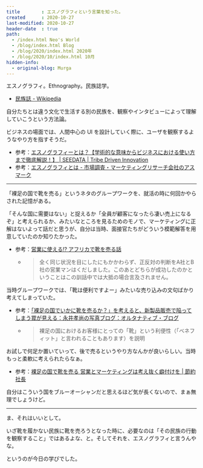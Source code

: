 ```yaml
---
title        : エスノグラフィという言葉を知った。
created      : 2020-10-27
last-modified: 2020-10-27
header-date  : true
path:
  - /index.html Neo's World
  - /blog/index.html Blog
  - /blog/2020/index.html 2020年
  - /blog/2020/10/index.html 10月
hidden-info:
  - original-blog: Murga
---
```


エスノグラフィ。Ethnography。民族誌学。

- [民族誌 - Wikipedia](https://ja.wikipedia.org/wiki/%E6%B0%91%E6%97%8F%E8%AA%8C)

自分たちとは違う文化で生活する別の民族を、観察やインタビューによって理解していこうという方法論。

ビジネスの場面では、人間中心の UI を設計していく際に、ユーザを観察するようなやり方を指すそうだ。

- 参考：[エスノグラフィーとは？【学術的な意味からビジネスにおける使い方まで徹底解説！】 | SEEDATA | Tribe Driven Innovation](https://seedata.co.jp/blog/ethnography/102/)
- 参考：[エスノグラフィとは - 市場調査・マーケティングリサーチ会社のアスマーク](https://www.asmarq.co.jp/column/glossary/word0057/)

---

「裸足の国で靴を売る」というネタのグループワークを、就活の時に何回かやらされた記憶がある。

「そんな国に需要はない」と捉えるか「全員が顧客になったら凄い売上になるぞ」と考えられるか、みたいなところを見るためのモノで、マーケティングに正解はないよって話だと思うが、自分は当時、面接官たちがどういう模範解答を用意していたのか知りたかった。

- 参考：[営業に使える⁉︎ アフリカで靴を売る話](https://b-outsource.com/blog-sales-list/3449/)
  - > 全く同じ状況を目にしたにもかかわらず、正反対の判断をA社とB社の営業マンはくだしました。このあとどちらが成功したのかということはこの訓話中では大抵の場合言及されません。

当時グループワークでは、「靴は便利ですよー」みたいな売り込みの文句ばかり考えてしまっていた。

- 参考：[「裸足の国でいかに靴を売るか？」を考えると、新製品販売で陥ってしまう罠が見える：永井孝尚の写真ブログ：オルタナティブ・ブログ](https://blogs.itmedia.co.jp/mm21/2008/11/post-f3f4.html)
  - > 裸足の国におけるお客様にとっての「靴」という利便性（「ベネフィット」と言われることもあります）を説明

お試しで何足か置いていって、後で売るというやり方なんかが良いらしい。当時もっと柔軟に考えられたらなぁ。

- 参考：[裸足の国で靴を売る 営業とマーケティングは考え抜く癖付けを | 節約社長](https://setsuyaku.ceo/post/1376/%E8%A3%B8%E8%B6%B3%E3%81%AE%E5%9B%BD%E3%81%A7%E9%9D%B4%E3%82%92%E5%A3%B2%E3%82%8B-%E5%96%B6%E6%A5%AD%E3%81%A8%E3%83%9E%E3%83%BC%E3%82%B1%E3%83%86%E3%82%A3%E3%83%B3%E3%82%B0%E3%81%AF%E8%80%83%E3%81%88)

自分はこういう国をブルーオーシャンだと思えるほど気が長くないので、まぁ無理でしょうけど。

---

ま、それはいいとして。

いざ靴を履かない民族に靴を売ろうとなった時に、必要なのは「その民族の行動を観察すること」ではあるよな、と。そしてそれを、エスノグラフィと言うんやな。

というのが今日の学びでした。
